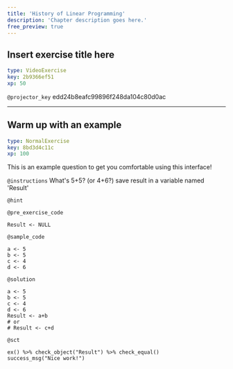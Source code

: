 ```yaml
---
title: 'History of Linear Programming'
description: 'Chapter description goes here.'
free_preview: true
---
```


## Insert exercise title here

```yaml
type: VideoExercise
key: 2b9366ef51
xp: 50
```

`@projector_key`
edd24b8eafc99896f248da104c80d0ac

---

## Warm up with an example

```yaml
type: NormalExercise
key: 8bd3d4c11c
xp: 100
```

This is an example question to get you comfortable using this interface!

`@instructions`
What's 5+5?              (or 4+6?)	save result in a variable named 'Result'

`@hint`


`@pre_exercise_code`
```{r}
Result <- NULL
```

`@sample_code`
```{r}
a <- 5
b <- 5
c <- 4
d <- 6
```

`@solution`
```{r}
a <- 5
b <- 5
c <- 4
d <- 6
Result <- a+b
# or 
# Result <- c+d
```

`@sct`
```{r}
ex() %>% check_object("Result") %>% check_equal()
success_msg("Nice work!")
```
